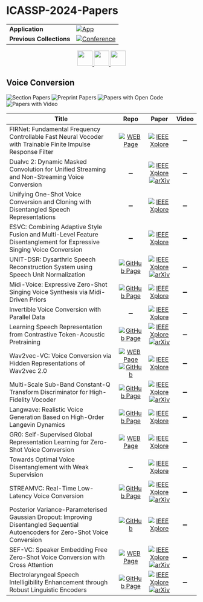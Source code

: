 # ICASSP-2024-Papers

<table>
    <tr>
        <td><strong>Application</strong></td>
        <td>
            <a href="https://huggingface.co/spaces/DmitryRyumin/NewEraAI-Papers" style="float:left;">
                <img src="https://img.shields.io/badge/🤗-NewEraAI--Papers-FFD21F.svg" alt="App" />
            </a>
        </td>
    </tr>
    <tr>
        <td><strong>Previous Collections</strong></td>
        <td>
            <a href="https://github.com/DmitryRyumin/ICASSP-2023-24-Papers/blob/main/README_2023.md">
                <img src="http://img.shields.io/badge/ICASSP-2023-0073AE.svg" alt="Conference">
            </a>
        </td>
    </tr>
</table>

<div align="center">
    <a href="https://github.com/DmitryRyumin/ICASSP-2023-24-Papers/blob/main/sections/2024/main/MLSP-L2.md">
        <img src="https://cdn.jsdelivr.net/gh/DmitryRyumin/NewEraAI-Papers@main/images/left.svg" width="40" alt="" />
    </a>
    <a href="https://github.com/DmitryRyumin/ICASSP-2023-24-Papers/">
        <img src="https://cdn.jsdelivr.net/gh/DmitryRyumin/NewEraAI-Papers@main/images/home.svg" width="40" alt="" />
    </a>
    <a href="https://github.com/DmitryRyumin/ICASSP-2023-24-Papers/blob/main/sections/2024/main/MLSP-L3.md">
        <img src="https://cdn.jsdelivr.net/gh/DmitryRyumin/NewEraAI-Papers@main/images/right.svg" width="40" alt="" />
    </a>
</div>

## Voice Conversion

![Section Papers](https://img.shields.io/badge/Section%20Papers-17-42BA16) ![Preprint Papers](https://img.shields.io/badge/Preprint%20Papers-7-b31b1b) ![Papers with Open Code](https://img.shields.io/badge/Papers%20with%20Open%20Code-2-1D7FBF) ![Papers with Video](https://img.shields.io/badge/Papers%20with%20Video-0-FF0000)

| **Title** | **Repo** | **Paper** | **Video** |
|-----------|:--------:|:---------:|:---------:|
| FIRNet: Fundamental Frequency Controllable Fast Neural Vocoder with Trainable Finite Impulse Response Filter | [![WEB Page](https://img.shields.io/badge/WEB-Page-159957.svg)](https://ast-astrec.nict.go.jp/demo_samples/firnet_icassp2024/) | [![IEEE Xplore](https://img.shields.io/badge/IEEE-10446960-E4A42C.svg)](https://ieeexplore.ieee.org/document/10446960) | :heavy_minus_sign: |
| Dualvc 2: Dynamic Masked Convolution for Unified Streaming and Non-Streaming Voice Conversion | :heavy_minus_sign: | [![IEEE Xplore](https://img.shields.io/badge/IEEE-10446229-E4A42C.svg)](https://ieeexplore.ieee.org/document/10446229) <br /> [![arXiv](https://img.shields.io/badge/arXiv-2309.15496-b31b1b.svg)](https://arxiv.org/abs/2309.15496) | :heavy_minus_sign: |
| Unifying One-Shot Voice Conversion and Cloning with Disentangled Speech Representations | :heavy_minus_sign: | [![IEEE Xplore](https://img.shields.io/badge/IEEE-10446296-E4A42C.svg)](https://ieeexplore.ieee.org/document/10446296) | :heavy_minus_sign: |
| ESVC: Combining Adaptive Style Fusion and Multi-Level Feature Disentanglement for Expressive Singing Voice Conversion | :heavy_minus_sign: | [![IEEE Xplore](https://img.shields.io/badge/IEEE-10446284-E4A42C.svg)](https://ieeexplore.ieee.org/document/10446284) | :heavy_minus_sign: |
| UNIT-DSR: Dysarthric Speech Reconstruction System using Speech Unit Normalization | [![GitHub Page](https://img.shields.io/badge/GitHub-Page-159957.svg)](https://wyj1996.github.io/Unit-DSR-demo/index.html) | [![IEEE Xplore](https://img.shields.io/badge/IEEE-10446921-E4A42C.svg)](https://ieeexplore.ieee.org/document/10446921) <br /> [![arXiv](https://img.shields.io/badge/arXiv-2401.14664-b31b1b.svg)](https://arxiv.org/abs/2401.14664) | :heavy_minus_sign: |
| Midi-Voice: Expressive Zero-Shot Singing Voice Synthesis via Midi-Driven Priors | [![GitHub Page](https://img.shields.io/badge/GitHub-Page-159957.svg)](https://bd-min.github.io/MIDI-Voice/) | [![IEEE Xplore](https://img.shields.io/badge/IEEE-10447981-E4A42C.svg)](https://ieeexplore.ieee.org/document/10447981) | :heavy_minus_sign: |
| Invertible Voice Conversion with Parallel Data | :heavy_minus_sign: | [![IEEE Xplore](https://img.shields.io/badge/IEEE-10447701-E4A42C.svg)](https://ieeexplore.ieee.org/document/10447701) | :heavy_minus_sign: |
| Learning Speech Representation from Contrastive Token-Acoustic Pretraining | [![GitHub Page](https://img.shields.io/badge/GitHub-Page-159957.svg)](https://qiangchunyu.github.io/CPSP/) | [![IEEE Xplore](https://img.shields.io/badge/IEEE-10447797-E4A42C.svg)](https://ieeexplore.ieee.org/document/10447797) <br /> [![arXiv](https://img.shields.io/badge/arXiv-2309.00424-b31b1b.svg)](https://arxiv.org/abs/2309.00424) | :heavy_minus_sign: |
| Wav2vec-VC: Voice Conversion via Hidden Representations of Wav2vec 2.0 | [![WEB Page](https://img.shields.io/badge/WEB-Page-159957.svg)](https://wav2vec-vc-demo.notion.site/) <br /> [![GitHub](https://img.shields.io/github/stars/prairie-schooner/wav2vec-vc?style=flat)](https://github.com/prairie-schooner/wav2vec-vc) | [![IEEE Xplore](https://img.shields.io/badge/IEEE-10447984-E4A42C.svg)](https://ieeexplore.ieee.org/document/10447984) | :heavy_minus_sign: |
| Multi-Scale Sub-Band Constant-Q Transform Discriminator for High-Fidelity Vocoder | [![GitHub Page](https://img.shields.io/badge/GitHub-Page-159957.svg)](https://vocodexelysium.github.io/MS-SB-CQTD/) | [![IEEE Xplore](https://img.shields.io/badge/IEEE-10448436-E4A42C.svg)](https://ieeexplore.ieee.org/document/10448436) <br /> [![arXiv](https://img.shields.io/badge/arXiv-2311.14957-b31b1b.svg)](https://arxiv.org/abs/2311.14957) | :heavy_minus_sign: |
| Langwave: Realistic Voice Generation Based on High-Order Langevin Dynamics | [![GitHub Page](https://img.shields.io/badge/GitHub-Page-159957.svg)](https://shiziqiang.github.io/langwave/) | [![IEEE Xplore](https://img.shields.io/badge/IEEE-10447389-E4A42C.svg)](https://ieeexplore.ieee.org/document/10447389) | :heavy_minus_sign: |
| GR0: Self-Supervised Global Representation Learning for Zero-Shot Voice Conversion | [![WEB Page](https://img.shields.io/badge/WEB-Page-159957.svg)](https://pixl.cs.princeton.edu/pubs/Wang_2024_GSG/) | [![IEEE Xplore](https://img.shields.io/badge/IEEE-10448232-E4A42C.svg)](https://ieeexplore.ieee.org/document/10448232) | :heavy_minus_sign: |
| Towards Optimal Voice Disentanglement with Weak Supervision | :heavy_minus_sign: | [![IEEE Xplore](https://img.shields.io/badge/IEEE-10447670-E4A42C.svg)](https://ieeexplore.ieee.org/document/10447670) | :heavy_minus_sign: |
| STREAMVC: Real-Time Low-Latency Voice Conversion | [![GitHub Page](https://img.shields.io/badge/GitHub-Page-159957.svg)](https://google-research.github.io/seanet/stream_vc/) | [![IEEE Xplore](https://img.shields.io/badge/IEEE-10446863-E4A42C.svg)](https://ieeexplore.ieee.org/document/10446863) <br /> [![arXiv](https://img.shields.io/badge/arXiv-2401.03078-b31b1b.svg)](https://arxiv.org/abs/2401.03078) | :heavy_minus_sign: |
| Posterior Variance-Parameterised Gaussian Dropout: Improving Disentangled Sequential Autoencoders for Zero-Shot Voice Conversion | [![GitHub](https://img.shields.io/github/stars/yjlolo/DSAE-VC?style=flat)](https://github.com/yjlolo/DSAE-VC) | [![IEEE Xplore](https://img.shields.io/badge/IEEE-10447835-E4A42C.svg)](https://ieeexplore.ieee.org/document/10447835) | :heavy_minus_sign: |
| SEF-VC: Speaker Embedding Free Zero-Shot Voice Conversion with Cross Attention | [![WEB Page](https://img.shields.io/badge/WEB-Page-159957.svg)](https://blog.junjieli.com/SEF-VC/) | [![IEEE Xplore](https://img.shields.io/badge/IEEE-10446160-E4A42C.svg)](https://ieeexplore.ieee.org/document/10446160) <br /> [![arXiv](https://img.shields.io/badge/arXiv-2312.08676-b31b1b.svg)](https://arxiv.org/abs/2312.08676) | :heavy_minus_sign: |
| Electrolaryngeal Speech Intelligibility Enhancement through Robust Linguistic Encoders | [![GitHub Page](https://img.shields.io/badge/GitHub-Page-159957.svg)](https://lesterphillip.github.io/icassp2024_el_sie/) | [![IEEE Xplore](https://img.shields.io/badge/IEEE-10447197-E4A42C.svg)](https://ieeexplore.ieee.org/document/10447197) <br /> [![arXiv](https://img.shields.io/badge/arXiv-2309.09627-b31b1b.svg)](https://arxiv.org/abs/2309.09627) | :heavy_minus_sign: |
